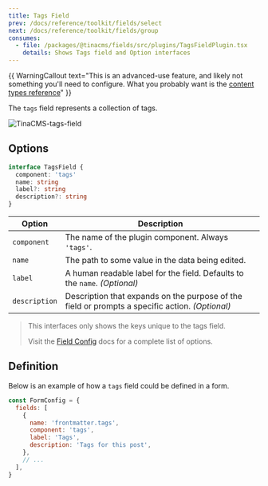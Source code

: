 ```yaml
---
title: Tags Field
prev: /docs/reference/toolkit/fields/select
next: /docs/reference/toolkit/fields/group
consumes:
  - file: /packages/@tinacms/fields/src/plugins/TagsFieldPlugin.tsx
    details: Shows Tags field and Option interfaces
---
```


{{ WarningCallout text="This is an advanced-use feature, and likely not something you'll need to configure. What you probably want is the [content types reference](/docs/reference/types/)" }}

The `tags` field represents a collection of tags.

![TinaCMS-tags-field](/img/fields/tags-field.png)

## Options

```typescript
interface TagsField {
  component: 'tags'
  name: string
  label?: string
  description?: string
}
```

| Option        | Description                                                                                     |
| ------------- | ----------------------------------------------------------------------------------------------- |
| `component`   | The name of the plugin component. Always `'tags'`.                                              |
| `name`        | The path to some value in the data being edited.                                                |
| `label`       | A human readable label for the field. Defaults to the `name`. _(Optional)_                      |
| `description` | Description that expands on the purpose of the field or prompts a specific action. _(Optional)_ |

> This interfaces only shows the keys unique to the tags field.
>
> Visit the [Field Config](/docs/reference/toolkit/fields) docs for a complete list of options.

## Definition

Below is an example of how a `tags` field could be defined in a form.

```javascript
const FormConfig = {
  fields: [
    {
      name: 'frontmatter.tags',
      component: 'tags',
      label: 'Tags',
      description: 'Tags for this post',
    },
    // ...
  ],
}
```
